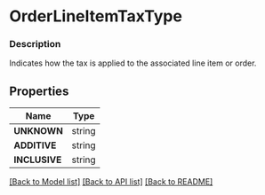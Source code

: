 # OrderLineItemTaxType


### Description

Indicates how the tax is applied to the associated line item or order.

## Properties
Name | Type
------------ | -------------
**UNKNOWN** | string
**ADDITIVE** | string
**INCLUSIVE** | string

[[Back to Model list]](../README.md#documentation-for-models) [[Back to API list]](../README.md#documentation-for-api-endpoints) [[Back to README]](../README.md)


